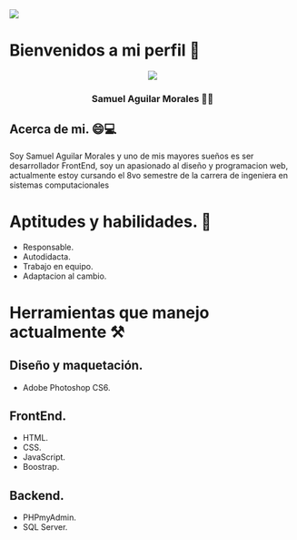 <html>
<img src="https://drive.google.com/uc?export=download&id=1skMHtQ7rgYIrNw6XiSc7ln8Vn6sXDzS1">
</h3>
</html>

# Bienvenidos a mi perfil 👋
<html>
	<center>
<img src="https://drive.google.com/uc?export=download&id=1bcB7w0opgobnE2dThzKJDD_xP6ggw6q1">
	</center>
<h3 style="text-align: center;">
Samuel Aguilar Morales 🧑‍💻
</h3>
</html>

## Acerca de mi. 😄💻
Soy Samuel Aguilar Morales y uno de mis mayores sueños es ser desarrollador FrontEnd, soy un apasionado al diseño y programacion web, actualmente estoy cursando el 8vo semestre de la carrera de ingeniera en sistemas computacionales

# Aptitudes y habilidades. 💾
- Responsable.
- Autodidacta.
- Trabajo en equipo.
- Adaptacion al cambio.

# Herramientas que manejo actualmente ⚒
## Diseño y maquetación.
- Adobe Photoshop CS6.

## FrontEnd.
- HTML.
- CSS.
- JavaScript.
- Boostrap.

## Backend.
- PHPmyAdmin.
- SQL Server.


